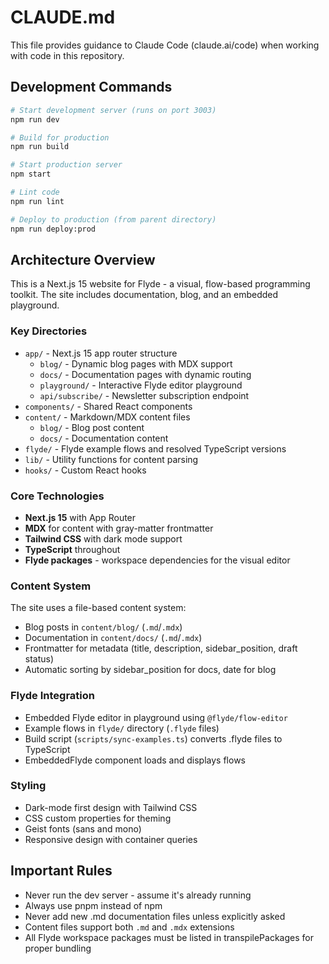 # CLAUDE.md

This file provides guidance to Claude Code (claude.ai/code) when working with code in this repository.

## Development Commands

```bash
# Start development server (runs on port 3003)
npm run dev

# Build for production
npm run build

# Start production server
npm start

# Lint code
npm run lint

# Deploy to production (from parent directory)
npm run deploy:prod
```

## Architecture Overview

This is a Next.js 15 website for Flyde - a visual, flow-based programming toolkit. The site includes documentation, blog, and an embedded playground.

### Key Directories

- `app/` - Next.js 15 app router structure
  - `blog/` - Dynamic blog pages with MDX support
  - `docs/` - Documentation pages with dynamic routing
  - `playground/` - Interactive Flyde editor playground
  - `api/subscribe/` - Newsletter subscription endpoint
- `components/` - Shared React components
- `content/` - Markdown/MDX content files
  - `blog/` - Blog post content
  - `docs/` - Documentation content
- `flyde/` - Flyde example flows and resolved TypeScript versions
- `lib/` - Utility functions for content parsing
- `hooks/` - Custom React hooks

### Core Technologies

- **Next.js 15** with App Router
- **MDX** for content with gray-matter frontmatter
- **Tailwind CSS** with dark mode support
- **TypeScript** throughout
- **Flyde packages** - workspace dependencies for the visual editor

### Content System

The site uses a file-based content system:

- Blog posts in `content/blog/` (`.md`/`.mdx`)
- Documentation in `content/docs/` (`.md`/`.mdx`) 
- Frontmatter for metadata (title, description, sidebar_position, draft status)
- Automatic sorting by sidebar_position for docs, date for blog

### Flyde Integration

- Embedded Flyde editor in playground using `@flyde/flow-editor`
- Example flows in `flyde/` directory (`.flyde` files)
- Build script (`scripts/sync-examples.ts`) converts .flyde files to TypeScript
- EmbeddedFlyde component loads and displays flows

### Styling

- Dark-mode first design with Tailwind CSS
- CSS custom properties for theming
- Geist fonts (sans and mono)
- Responsive design with container queries

## Important Rules

- Never run the dev server - assume it's already running
- Always use pnpm instead of npm
- Never add new .md documentation files unless explicitly asked
- Content files support both `.md` and `.mdx` extensions
- All Flyde workspace packages must be listed in transpilePackages for proper bundling